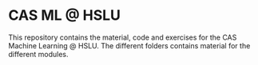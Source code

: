# CAS ML @ HSLU

This repository contains the material, code and exercises for the CAS Machine Learning @ HSLU. The different folders contains material for the different modules.